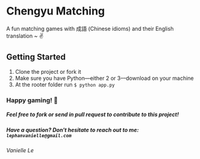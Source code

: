 # Chengyu Matching
A fun matching games with 成語 (Chinese idioms) and their English translation ~ ✌️

## Getting Started
1. Clone the project or fork it
2. Make sure you have Python––either 2 or 3––download on your machine
3. At the rooter folder run `$ python app.py`

### Happy gaming! 🚀

##### Feel free to fork or send in pull request to contribute to this project!

##### Have a question? Don't hesitate to reach out to me: `lephanvanielle@gmail.com`



###### Vanielle Le

